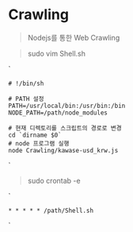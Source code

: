 # Crawling

> Nodejs를 통한 Web Crawling

> sudo vim Shell.sh

`

    # !/bin/sh

    # PATH 설정
    PATH=/usr/local/bin:/usr/bin:/bin
    NODE_PATH=/path/node_modules

    # 현재 디렉토리를 스크립트의 경로로 변경
    cd `dirname $0`
    # node 프로그램 실행
    node Crawling/kawase-usd_krw.js
`

> sudo crontab -e

`

    * * * * * /path/Shell.sh
`